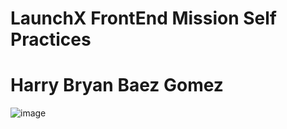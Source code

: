 # LaunchX  FrontEnd Mission Self Practices
#
# Harry Bryan Baez Gomez

![image](https://user-images.githubusercontent.com/47004189/155574668-57e0f508-d059-4819-b649-6e2e8201c843.png)

